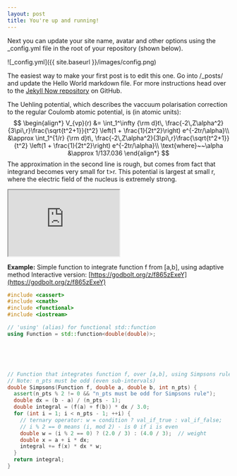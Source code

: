 ```yaml
---
layout: post
title: You're up and running!
---
```


Next you can update your site name, avatar and other options using the _config.yml file in the root of your repository (shown below).

![_config.yml]({{ site.baseurl }}/images/config.png)

The easiest way to make your first post is to edit this one. Go into /_posts/ and update the Hello World markdown file. For more instructions head over to the [Jekyll Now repository](https://github.com/barryclark/jekyll-now) on GitHub.


The Uehling potential, which describes the vaccuum polarisation correction to the regular Coulomb atomic potential, is (in atomic units):
$$
\begin{align*}
V_{vp}(r) &= \int_1^\infty {\rm d}t\, \frac{-2\,Z\alpha^2}{3\pi\,r}\frac{\sqrt{t^2+1}}{t^2}
\left(1 + \frac{1}{2t^2}\right) e^{-2tr/\alpha}\\
&\approx \int_1^{1/r} {\rm d}t\, \frac{-2\,Z\alpha^2}{3\pi\,r}\frac{\sqrt{t^2+1}}{t^2}
\left(1 + \frac{1}{2t^2}\right) e^{-2tr/\alpha}\\
\text{where}~~\alpha &\approx 1/137.036
\end{align*}
$$
The approximation in the second line is rough, but comes from fact that integrand becomes very small for t>r. This potential is largest at small r, where the electric field of the nucleus is extremely strong.



<iframe width="50%" src="https://godbolt.org/e#g:!((g:!((g:!((h:codeEditor,i:(fontScale:20,fontUsePx:'0',j:2,lang:c%2B%2B,selection:(endColumn:31,endLineNumber:20,positionColumn:31,positionLineNumber:20,selectionStartColumn:31,selectionStartLineNumber:20,startColumn:31,startLineNumber:20),source:'%23include+%3Ccassert%3E%0A%23include+%3Ccmath%3E%0A%23include+%3Cfunctional%3E%0A%23include+%3Ciostream%3E%0A%0A//+!'using!'+(alias)+for+functional+std::function%0Ausing+Function+%3D+std::function%3Cdouble(double)%3E%3B%0A%0A//+Function+that+integrates+function+f,+over+%5Ba,b%5D,+using+Simpsons+rule.%0A//+Note:+n_pts+must+be+odd+(even+sub-intervals)%0Adouble+Simpsons(Function+f,+double+a,+double+b,+int+n_pts)+%7B%0A++assert(n_pts+%25+2+!!%3D+0+%26%26+%22n_pts+must+be+odd+for+Simpsons+rule%22)%3B%0A++double+dx+%3D+(b+-+a)+/+(n_pts+-+1)%3B%0A++double+integral+%3D+(f(a)+%2B+f(b))+*+dx+/+3.0%3B%0A++for+(int+i+%3D+1%3B+i+%3C+n_pts+-+1%3B+%2B%2Bi)+%7B%0A++++//+ternary+operator:+w+%3D+condition+%3F+val_if_true+:+val_if_false%3B%0A++++//+i+%25+2+%3D%3D+0+means+(i,+mod+2)+-+is+0+if+i+is+even%0A++++double+w+%3D+(i+%25+2+%3D%3D+0)+%3F+(2.0+/+3)+:+(4.0+/+3)%3B++//+weight%0A++++double+x+%3D+a+%2B+i+*+dx%3B%0A++++integral+%2B%3D+f(x)+*+dx+*+w%3B%0A++%7D%0A++return+integral%3B%0A%7D%0A%0A//+Integrates+function+f+from+%5Ba,b%5D,+using+adaptive+method,+until+error+drops%0A//+below+err_target.+Recursive+function.%0A//+Note:+This+is+very+inefficient%3B+I+have+tried+to+make+it+simple+abd+clear+at%0A//+the+expense+of+performance%0Adouble+adaptive(Function+f,+double+a,+double+b,+double+err_target,%0A++++++++++++++++int+depth+%3D+1)+%7B%0A++//+Calculate+integral+twice,+once+with+3,+once+with+7+points%0A++//+3+is+minimum+for+Simpsons+rule%0A++double+integral_3+%3D+Simpsons(f,+a,+b,+3)%3B%0A++double+integral_7+%3D+Simpsons(f,+a,+b,+7)%3B%0A++//+Error+is+difference+between+these%0A++double+err+%3D+std::abs(integral_3+-+integral_7)%3B%0A++if+(err+%3C+err_target+%7C%7C+depth+%3E+100)+%7B%0A++++//+if+error+is+small,+or+depth+exceeds+limit,+return+best+guess%0A++++return+integral_7%3B%0A++%7D+else+%7B%0A++++double+m+%3D+(a+%2B+b)+/+2.0%3B++//+mid-point%0A++++//+divide+target+error+by+2,+since+each+domain+is+half+the+size%0A++++//+Increase+depth+counter+as+we+recursively+call+function:%0A++++return+adaptive(f,+a,+m,+err_target+/+2.0,+depth+%2B+1)+%2B%0A+++++++++++adaptive(f,+m,+b,+err_target+/+2.0,+depth+%2B+1)%3B%0A++%7D%0A%7D%0A%0Aint+main()+%7B%0A++//+test:%0A++auto+lambda+%3D+%5B%5D(double+x)+%7B%0A++++return+std::exp(-x)+*+std::sin(15.0+*+x+%2B+0.5)+/+(x+%2B+1.0e-6)%3B%0A++%7D%3B%0A++std::cout+%3C%3C+Simpsons(lambda,+0.0,+1.0,+1001)+%3C%3C+%22%5Cn%22%3B%0A++std::cout+%3C%3C+adaptive(lambda,+0.0,+1.0,+1.0e-6)+%3C%3C+%22%5Cn%22%3B%0A%7D'),l:'5',n:'0',o:'C%2B%2B+source+%232',t:'0')),k:60.4722005188949,l:'4',n:'0',o:'',s:0,t:'0'),(g:!((h:executor,i:(argsPanelShown:'1',compilationPanelShown:'0',compiler:g102,compilerOutShown:'0',execArgs:'',execStdin:'',fontScale:28,fontUsePx:'0',j:1,lang:c%2B%2B,libs:!(),options:'-std%3Dc%2B%2B11+-O3',source:2,stdinPanelShown:'1',wrap:'1'),l:'5',n:'0',o:'x86-64+gcc+10.2+Executor+(Editor+%232)+C%2B%2B',t:'0')),header:(),k:39.5277994811051,l:'4',n:'0',o:'',s:0,t:'0')),l:'2',n:'0',o:'',t:'0')),version:4"></iframe>




**Example:**
Simple function to integrate function f from [a,b], using adaptive method
Interactive version: [https://godbolt.org/z/f865zExeY](https://godbolt.org/z/f865zExeY)

```cpp
#include <cassert>
#include <cmath>
#include <functional>
#include <iostream>

// 'using' (alias) for functional std::function
using Function = std::function<double(double)>;
```

&nbsp;

&nbsp;

```cpp
// Function that integrates function f, over [a,b], using Simpsons rule.
// Note: n_pts must be odd (even sub-intervals)
double Simpsons(Function f, double a, double b, int n_pts) {
  assert(n_pts % 2 != 0 && "n_pts must be odd for Simpsons rule");
  double dx = (b - a) / (n_pts - 1);
  double integral = (f(a) + f(b)) * dx / 3.0;
  for (int i = 1; i < n_pts - 1; ++i) {
    // ternary operator: w = condition ? val_if_true : val_if_false;
    // i % 2 == 0 means (i, mod 2) - is 0 if i is even
    double w = (i % 2 == 0) ? (2.0 / 3) : (4.0 / 3);  // weight
    double x = a + i * dx;
    integral += f(x) * dx * w;
  }
  return integral;
}
```
